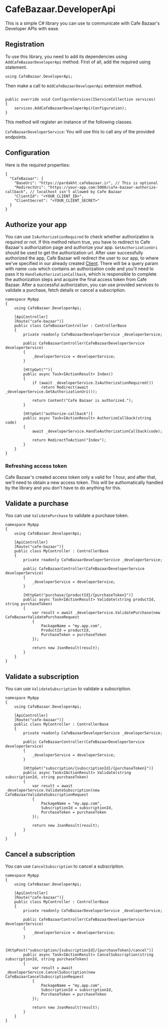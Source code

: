 ﻿# CafeBazaar.DeveloperApi

This is a simple C# library you can use to communicate with Cafe Bazaar's Developer APIs with ease.

## Registration

To use this library, you need to add its dependencies using `AddCafeBazaarDeveloperApi` method. First of all, add the required using statement.

```
using CafeBazaar.DeveloperApi;
```

Then make a call to `AddCafeBazaarDeveloperApi` extension method.

```

public override void ConfigureServices(IServiceCollection services)
{
	services.AddCafeBazaarDeveloperApi(Configuration);
}
```

This method will register an instance of the following classes.

`CafeBazaarDeveloperService`: You will use this to call any of the provided endpoints.

## Configuration

Here is the required properties:

```
{
  "CafeBazaar": {
    "BaseUri": "https://pardakht.cafebazaar.ir", // This is optional
    "RedirectUri": "https://your-app.com:5000/cafe-bazaar-authorize-callback", // localhost isn't allowed by Cafe Bazaar
    "ClientId": "<YOUR_CLIENT_ID>",
    "ClientSecret": "<YOUR_CLIENT_SECRET>"
  }
}
```

## Authorize your app

You can use `IsAuthorizationRequired` to check whether authorization is required or not. If this method return true, you have to redirect to Cafe Bazaar's authorization page and authorize your app. `GetAuthorizationUri` should be used to get the authorization url. After user successfully authorized the app, Cafe Bazaar will redirect the user to our app, to where we've specified in our already created [Client](https://pishkhan.cafebazaar.ir/settings/api). There will be a query param with name `code` which contains an authorization code and you'll need to pass it to `HandleAuthorizationCallback`, which is responsible to complete the authorization steps and acquire the final access token from Cafe Bazaar. After a successful authorization, you can use provided services to validate a purchase, fetch details or cancel a subscription.

```
namespace MyApp
{
    using CafeBazaar.DeveloperApi;

    [ApiController]
    [Route("cafe-bazaar")]
    public class CafeBazaarController : ControllerBase
    {
        private readonly CafeBazaarDeveloperService _developerService;

        public CafeBazaarController(CafeBazaarDeveloperService developerService)
        {
            _developerService = developerService;
        }

        [HttpGet("")]
        public async Task<IActionResult> Index()
        {
            if (await _developerService.IsAuthorizationRequired())
                return Redirect(await _developerService.GetAuthorizationUri());

            return Content("Cafe Bazaar is authorized.");
        }

        [HttpGet("authorize-callback")]
        public async Task<IActionResult> AuthorizeCallback(string code)
        {
            await _developerService.HandleAuthorizationCallback(code);

            return RedirectToAction("Index");
        }
    }
}
```

### Refreshing access token

Cafe Bazaar's created access token only a valid for 1 hour, and after that, we'll need to obtain a new access token. This will be authomatically handled by the library and you don't have to do anything for this.

## Validate a purchase

You can use `ValidatePurchase` to validate a purchase token.

```
namespace MyApp
{
    using CafeBazaar.DeveloperApi;

    [ApiController]
    [Route("cafe-bazaar")]
    public class MyController : ControllerBase
    {
        private readonly CafeBazaarDeveloperService _developerService;

        public CafeBazaarController(CafeBazaarDeveloperService developerService)
        {
            _developerService = developerService;
        }

        [HttpGet("purchase/{productId}/{purchaseToken}")]
        public async Task<IActionResult> Validate(string productId, string purchaseToken)
        {
            var result = await _developerService.ValidatePurchase(new CafeBazaarValidatePurchaseRequest
            {
                PackageName = "my.app.com",
                ProductId = productId,
                PurchaseToken = purchaseToken
            });

            return new JsonResult(result);
        }
    }
}
```

## Validate a subscription

You can use `ValidateSubscription` to validate a subscription.

```
namespace MyApp
{
    using CafeBazaar.DeveloperApi;

    [ApiController]
    [Route("cafe-bazaar")]
    public class MyController : ControllerBase
    {
        private readonly CafeBazaarDeveloperService _developerService;

        public CafeBazaarController(CafeBazaarDeveloperService developerService)
        {
            _developerService = developerService;
        }

        [HttpGet("subscription/{subscriptionId}/{purchaseToken}")]
        public async Task<IActionResult> Validate(string subscriptionId, string purchaseToken)
        {
            var result = await _developerService.ValidateSubscription(new CafeBazaarValidateSubscriptionRequest
            {
                PackageName = "my.app.com",
                SubscriptionId = subscriptionId,
                PurchaseToken = purchaseToken
            });

            return new JsonResult(result);
        }
    }
}
```

## Cancel a subscription

You can use `CancelSubscription` to cancel a subscription.

```
namespace MyApp
{
    using CafeBazaar.DeveloperApi;

    [ApiController]
    [Route("cafe-bazaar")]
    public class MyController : ControllerBase
    {
        private readonly CafeBazaarDeveloperService _developerService;

        public CafeBazaarController(CafeBazaarDeveloperService developerService)
        {
            _developerService = developerService;
        }

        [HttpPost("subscription/{subscriptionId}/{purchaseToken}/cancel")]
        public async Task<IActionResult> CancelSubscription(string subscriptionId, string purchaseToken)
        {
            var result = await _developerService.CancelSubscription(new CafeBazaarCancelSubscriptionRequest
            {
                PackageName = "my.app.com",
                SubscriptionId = subscriptionId,
                PurchaseToken = purchaseToken
            });

            return new JsonResult(result);
        }
    }
}
```
